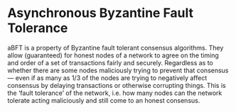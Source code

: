 # Asynchronous Byzantine Fault Tolerance

aBFT is a property of Byzantine fault tolerant consensus algorithms. They allow (guaranteed) for honest nodes of a network to agree on the timing and order of a set of transactions fairly and securely. Regardless as to whether there are some nodes maliciously trying to prevent that consensus — even if as many as 1/3 of the nodes are trying to negatively affect consensus by delaying transactions or otherwise corrupting things. This is the ‘fault tolerance’ of the network, i.e. how many nodes can the network tolerate acting maliciously and still come to an honest consensus.

